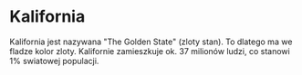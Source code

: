 # Kalifornia

Kalifornia jest nazywana "The Golden State" (zloty stan). To dlatego ma we
fladze kolor zloty. Kalifornie zamieszkuje ok. 37 milionów ludzi, co stanowi 1%
swiatowej populacji.

